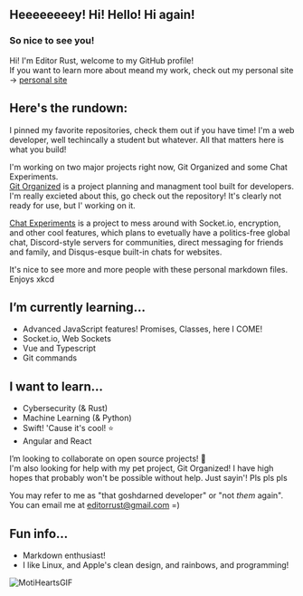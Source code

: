 ## Heeeeeeeey! Hi! Hello! Hi again!
### So nice to see you!

Hi! I'm Editor Rust, welcome to my GitHub profile!  
If you want to learn more about meand my work, check out my personal site -> [personal site](https://editorrust.github.io)  

## Here's the rundown: 

I pinned my favorite repositories, check them out if you have time!
I'm a web developer, well techincally a student but whatever. All that matters here is what you build!  

I'm working on two major projects right now, Git Organized and some Chat Experiments.  
[Git Organized](https://github.com/editorrust/git-organized) is a project planning and managment tool built for developers. I'm really excieted about this, go check out the repository! It's clearly not ready for use, but I' working on it.  

[ Chat Experiments](https://github.com/editorrust/chat-playground) is a project to mess around with Socket.io, encryption, and other cool features, which plans to evetually have a politics-free global chat, Discord-style servers for communities, direct messaging for friends and family, and Disqus-esque built-in chats for websites.  

It's nice to see more and more people with these personal markdown files.  
Enjoys xkcd  

## I’m currently learning...
- Advanced JavaScript features! Promises, Classes, here I COME!
- Socket.io, Web Sockets
- Vue and Typescript
- Git commands

## I want to learn...
- Cybersecurity (& Rust)
- Machine Learning (& Python)
- Swift! 'Cause it's cool! ⭐
- Angular and React

I’m looking to collaborate on open source projects! 💖  
I'm also looking for help with my pet project, Git Organized! I have high hopes that probably won't be possible without help. Just sayin'! Pls pls pls

You may refer to me as "that goshdarned developer" or "not *them* again".  
You can email me at editorrust@gmail.com =)  

## Fun info...
- Markdown enthusiast!
- I like Linux, and Apple's clean design, and rainbows, and programming!

 ![MotiHeartsGIF](https://user-images.githubusercontent.com/68402033/195200191-e90df0ac-c29c-473b-92f2-a20e44035dca.gif)
